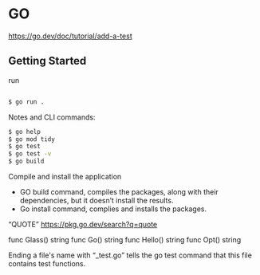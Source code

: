 # GO
https://go.dev/doc/tutorial/add-a-test

## Getting Started

run 
```bash

$ go run .
```

Notes and CLI commands:

```bash
$ go help
$ go mod tidy
$ go test
$ go test -v
$ go build
```

Compile and install the application
- GO build command, compiles the packages, along with their dependencies, but it doesn’t install the results.
- Go install command, complies and installs the packages.

“QUOTE”
https://pkg.go.dev/search?q=quote

func Glass() string
func Go() string
func Hello() string
func Opt() string


Ending a file's name with “_test.go” tells the go test command that this file contains test functions.

